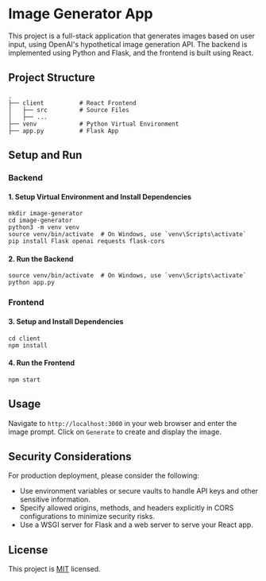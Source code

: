 # Image Generator App

This project is a full-stack application that generates images based on user input, using OpenAI's hypothetical image generation API. The backend is implemented using Python and Flask, and the frontend is built using React.

## Project Structure

```
.
├── client          # React Frontend
│   ├── src         # Source Files
│   ├── ...
├── venv            # Python Virtual Environment
├── app.py          # Flask App
```

## Setup and Run

### Backend

#### 1. Setup Virtual Environment and Install Dependencies

```
mkdir image-generator
cd image-generator
python3 -m venv venv
source venv/bin/activate  # On Windows, use `venv\Scripts\activate`
pip install Flask openai requests flask-cors
```

#### 2. Run the Backend

```
source venv/bin/activate  # On Windows, use `venv\Scripts\activate`
python app.py
```

### Frontend

#### 3. Setup and Install Dependencies

```
cd client
npm install
```

#### 4. Run the Frontend

```
npm start
```

## Usage

Navigate to `http://localhost:3000` in your web browser and enter the image prompt. Click on `Generate` to create and display the image.

## Security Considerations

For production deployment, please consider the following:
- Use environment variables or secure vaults to handle API keys and other sensitive information.
- Specify allowed origins, methods, and headers explicitly in CORS configurations to minimize security risks.
- Use a WSGI server for Flask and a web server to serve your React app.

## License

This project is [MIT](LICENSE) licensed.
